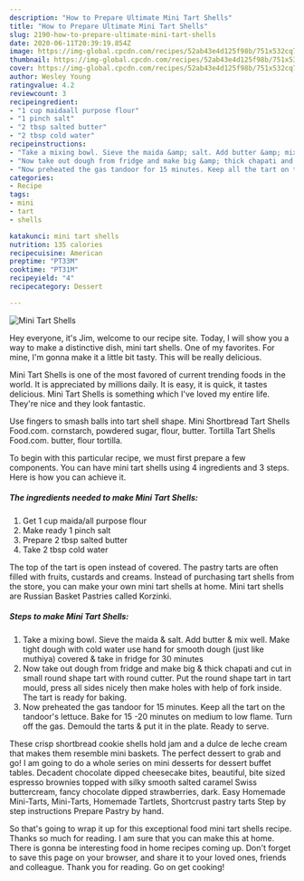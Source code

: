 ```yaml
---
description: "How to Prepare Ultimate Mini Tart Shells"
title: "How to Prepare Ultimate Mini Tart Shells"
slug: 2190-how-to-prepare-ultimate-mini-tart-shells
date: 2020-06-11T20:39:19.854Z
image: https://img-global.cpcdn.com/recipes/52ab43e4d125f98b/751x532cq70/mini-tart-shells-recipe-main-photo.jpg
thumbnail: https://img-global.cpcdn.com/recipes/52ab43e4d125f98b/751x532cq70/mini-tart-shells-recipe-main-photo.jpg
cover: https://img-global.cpcdn.com/recipes/52ab43e4d125f98b/751x532cq70/mini-tart-shells-recipe-main-photo.jpg
author: Wesley Young
ratingvalue: 4.2
reviewcount: 3
recipeingredient:
- "1 cup maidaall purpose flour"
- "1 pinch salt"
- "2 tbsp salted butter"
- "2 tbsp cold water"
recipeinstructions:
- "Take a mixing bowl. Sieve the maida &amp; salt. Add butter &amp; mix well. Make tight dough with cold water use hand for smooth dough (just like muthiya) covered &amp; take in fridge for 30 minutes"
- "Now take out dough from fridge and make big &amp; thick chapati and cut in small round shape tart with round cutter. Put the round shape tart in tart mould, press all sides nicely then make holes with help of fork inside. The tart is ready for baking."
- "Now preheated the gas tandoor for 15 minutes. Keep all the tart on the tandoor&#39;s lettuce. Bake for 15 -20 minutes on medium to low flame. Turn off the gas. Demould the tarts &amp; put it in the plate. Ready to serve."
categories:
- Recipe
tags:
- mini
- tart
- shells

katakunci: mini tart shells 
nutrition: 135 calories
recipecuisine: American
preptime: "PT33M"
cooktime: "PT31M"
recipeyield: "4"
recipecategory: Dessert

---
```



![Mini Tart Shells](https://img-global.cpcdn.com/recipes/52ab43e4d125f98b/751x532cq70/mini-tart-shells-recipe-main-photo.jpg)

Hey everyone, it's Jim, welcome to our recipe site. Today, I will show you a way to make a distinctive dish, mini tart shells. One of my favorites. For mine, I'm gonna make it a little bit tasty. This will be really delicious.

Mini Tart Shells is one of the most favored of current trending foods in the world. It is appreciated by millions daily. It is easy, it is quick, it tastes delicious. Mini Tart Shells is something which I've loved my entire life. They're nice and they look fantastic.

Use fingers to smash balls into tart shell shape. Mini Shortbread Tart Shells Food.com. cornstarch, powdered sugar, flour, butter. Tortilla Tart Shells Food.com. butter, flour tortilla.


To begin with this particular recipe, we must first prepare a few components. You can have mini tart shells using 4 ingredients and 3 steps. Here is how you can achieve it.

<!--inarticleads1-->

##### The ingredients needed to make Mini Tart Shells:

1. Get 1 cup maida/all purpose flour
1. Make ready 1 pinch salt
1. Prepare 2 tbsp salted butter
1. Take 2 tbsp cold water


The top of the tart is open instead of covered. The pastry tarts are often filled with fruits, custards and creams. Instead of purchasing tart shells from the store, you can make your own mini tart shells at home. Mini tart shells are Russian Basket Pastries called Korzinki. 

<!--inarticleads2-->

##### Steps to make Mini Tart Shells:

1. Take a mixing bowl. Sieve the maida &amp; salt. Add butter &amp; mix well. Make tight dough with cold water use hand for smooth dough (just like muthiya) covered &amp; take in fridge for 30 minutes
1. Now take out dough from fridge and make big &amp; thick chapati and cut in small round shape tart with round cutter. Put the round shape tart in tart mould, press all sides nicely then make holes with help of fork inside. The tart is ready for baking.
1. Now preheated the gas tandoor for 15 minutes. Keep all the tart on the tandoor&#39;s lettuce. Bake for 15 -20 minutes on medium to low flame. Turn off the gas. Demould the tarts &amp; put it in the plate. Ready to serve.


These crisp shortbread cookie shells hold jam and a dulce de leche cream that makes them resemble mini baskets. The perfect dessert to grab and go! I am going to do a whole series on mini desserts for dessert buffet tables. Decadent chocolate dipped cheesecake bites, beautiful, bite sized espresso brownies topped with silky smooth salted caramel Swiss buttercream, fancy chocolate dipped strawberries, dark. Easy Homemade Mini-Tarts, Mini-Tarts, Homemade Tartlets, Shortcrust pastry tarts Step by step instructions Prepare Pastry by hand. 

So that's going to wrap it up for this exceptional food mini tart shells recipe. Thanks so much for reading. I am sure that you can make this at home. There is gonna be interesting food in home recipes coming up. Don't forget to save this page on your browser, and share it to your loved ones, friends and colleague. Thank you for reading. Go on get cooking!
